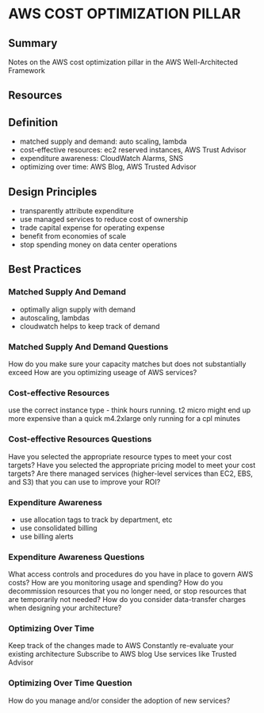 # AWS COST OPTIMIZATION PILLAR

## Summary

Notes on the AWS cost optimization pillar in the AWS Well-Architected
Framework

## Resources

## Definition

- matched supply and demand: auto scaling, lambda
- cost-effective resources: ec2 reserved instances, AWS Trust Advisor
- expenditure awareness: CloudWatch Alarms, SNS
- optimizing over time: AWS Blog, AWS Trusted Advisor

## Design Principles

- transparently attribute expenditure
- use managed services to reduce cost of ownership
- trade capital expense for operating expense
- benefit from economies of scale
- stop spending money on data center operations

## Best Practices

### Matched Supply And Demand

- optimally align supply with demand
- autoscaling, lambdas
- cloudwatch helps to keep track of demand

### Matched Supply And Demand Questions

How do you make sure your capacity matches but does not substantially exceed
How are you optimizing useage of AWS services?

### Cost-effective Resources

use the correct instance type - think hours running. t2 micro might end up more
expensive than a quick m4.2xlarge only running for a cpl minutes

### Cost-effective Resources Questions

Have you selected the appropriate resource types to meet your cost targets?
Have you selected the appropriate pricing model to meet your cost targets?
Are there managed services (higher-level services than EC2, EBS, and S3) that
you can use to improve your ROI?

### Expenditure Awareness

- use allocation tags to track by department, etc
- use consolidated billing
- use billing alerts

### Expenditure Awareness Questions

What access controls and procedures do you have in place to govern AWS costs?
How are you monitoring usage and spending?
How do you decommission resources that you no longer need, or stop resources
that are temporarily not needed?
How do you consider data-transfer charges when designing your architecture?

### Optimizing Over Time

Keep track of the changes made to AWS
Constantly re-evaluate your existing architecture
Subscribe to AWS blog
Use services like Trusted Advisor

### Optimizing Over Time Question

How do you manage and/or consider the adoption of new services?
